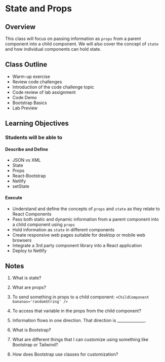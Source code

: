 # State and Props

## Overview

This class will focus on passing information as `props` from a parent component into a child component. We will also cover the concept of `state` and how individual components can hold state.

## Class Outline

- Warm-up exercise
- Review code challenges
- Introduction of the code challenge topic
- Code review of lab assignment
- Code Demo
- Bootstrap Basics
- Lab Preview

## Learning Objectives

### Students will be able to

#### Describe and Define

- JSON vs XML
- State
- Props
- React-Bootstrap
- Netlify
- setState

#### Execute

- Understand and define the concepts of `props` and `state` as they relate to React Components
- Pass both static and dynamic information from a parent component into a child component using `props`
- Hold information as `state` in different components
- Create responsive web pages suitable for desktop or mobile web browsers
- Integrate a 3rd party component library into a React application
- Deploy to Netlify

## Notes

1. What is state?

1. What are props?

1. To send something in props to a child component: `<ChildComponent bananas='randomString' />`

1. To access that variable in the props from the child component?

1. Information flows in one direction. That direction is ______________.

1. What is Bootstrap?

1. What are different things that I can customize using something like Bootstrap or Tailwind?

1. How does Bootstrap use classes for customization?
